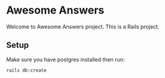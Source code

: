 # Awesome Answers

Welcome to Awesome Answers project. This is a Rails project.

## Setup
Make sure you have postgres installed then run:
```
rails db:create
```
